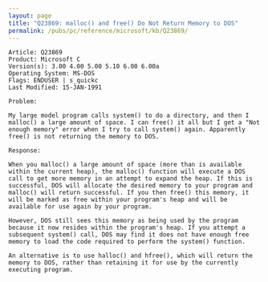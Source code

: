 ```yaml
---
layout: page
title: "Q23869: malloc() and free() Do Not Return Memory to DOS"
permalink: /pubs/pc/reference/microsoft/kb/Q23869/
---
```


	Article: Q23869
	Product: Microsoft C
	Version(s): 3.00 4.00 5.00 5.10 6.00 6.00a
	Operating System: MS-DOS
	Flags: ENDUSER | s_quickc
	Last Modified: 15-JAN-1991
	
	Problem:
	
	My large model program calls system() to do a directory, and then I
	malloc() a large amount of space. I can free() it all but I get a "Not
	enough memory" error when I try to call system() again. Apparently
	free() is not returning the memory to DOS.
	
	Response:
	
	When you malloc() a large amount of space (more than is available
	within the current heap), the malloc() function will execute a DOS
	call to get more memory in an attempt to expand the heap. If this is
	successful, DOS will allocate the desired memory to your program and
	malloc() will return successful. If you then free() this memory, it
	will be marked as free within your program's heap and will be
	available for use again by your program.
	
	However, DOS still sees this memory as being used by the program
	because it now resides within the program's heap. If you attempt a
	subsequent system() call, DOS may find it does not have enough free
	memory to load the code required to perform the system() function.
	
	An alternative is to use halloc() and hfree(), which will return the
	memory to DOS, rather than retaining it for use by the currently
	executing program.
